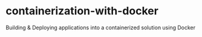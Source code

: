 # containerization-with-docker
Building &amp; Deploying applications into a containerized solution using Docker
